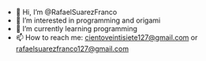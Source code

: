 - 👋 Hi, I’m @RafaelSuarezFranco
- 👀 I’m interested in programming and origami
- 🌱 I’m currently learning programming
- 📫 How to reach me: cientoveintisiete127@gmail.com or rafaelsuarezfranco127@gmail.com

<!---
RafaelSuarezFranco/RafaelSuarezFranco is a ✨ special ✨ repository because its `README.md` (this file) appears on your GitHub profile.
You can click the Preview link to take a look at your changes.
--->
